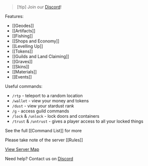 
> [!tip] Join our [Discord](https://discord.gg/vYssjbjP)! 


Features:

- [[Geodes]]
- [[Artifacts]]
- [[Fishing]]
- [[Shops and Economy]]
- [[Levelling Up]]
- [[Tokens]]
- [[Guilds and Land Claiming]]
- [[Graves]]
- [[Skins]]
- [[Materials]]
- [[Events]]

Useful commands:
- `/rtp` - teleport to a random location
- `/wallet`  - view your money and tokens
- `/dust` - view your stardust rank
- `/g` - access guild commands
- `/lock` & `/unlock` - lock doors and containers
- `/trust` & `/untrust` - gives a player access to all your locked things


See the full ⁠[[Command List]] for more


Please take note of the server [[Rules]]


[View Server Map](http://play.afternoonteacraft.info:1234/)


Need help? Contact us on [Discord](https://discord.gg/vYssjbjP)

